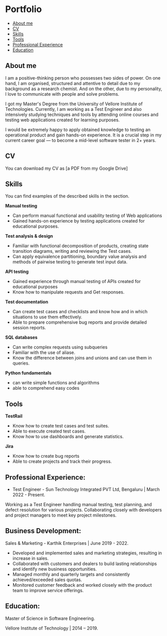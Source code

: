 # Portfolio
- [About me](#about-me)
- [CV](#cv)
- [Skills](#skills)
- [Tools](#tools)
- [Professional Experience](#Professional_Experience)
- [Education](#EDUCATION)

## About me

I am a positive-thinking person who possesses two sides of power. On one hand, I am organised, structured and attentive to detail due to my background as a research chemist. And on the other, due to my personality, I love to communicate with people and solve problems.

I got my Master's Degree from the University of Vellore Institute of Technologies. Currently,  I am working as a Test Engineer and also intensively studying techniques and tools by attending online courses and testing web applications created for learning purposes.

I would be extremely happy to apply obtained knowledge to testing an operational product and gain hands-on experience. It is a crucial step in my current career goal — to become a mid-level software tester in 2+ years.

## CV
You can download my CV as [a PDF from my Google Drive] 

## Skills

You can find examples of the described skills in the section.

__Manual testing__
  * Can perform manual functional and usability testing of Web applications
  * Gained hands-on experience by testing applications created for educational purposes.

__Test analysis & design__
  * Familiar with functional decomposition of products, creating state transition diagrams, writing and reviewing the Test cases.
  * Can apply equivalence partitioning, boundary value analysis and methods of pairwise testing to generate test input data.

__API testing__
  * Gained experience through manual testing of APIs created for educational purposes
  * Know how to manipulate requests and Get responses.

__Test documentation__
  * Can create test cases and checklists and know how and in which situations to use them effectively.
  * Able to prepare comprehensive bug reports and provide detailed session reports.

__SQL databases__
  * Can write complex requests using subqueries
  * Familiar with the use of aliase.
  * Know the difference between joins and unions and can use them in queries.

__Python fundamentals__
  * can write simple functions and algorithms
  * able to comprehend easy codes

## Tools

__TestRail__
  * Know how to create test cases and test suites.
  * Able to execute created test cases.
  * Know how to use dashboards and generate statistics.

__Jira__
  * Know how to create bug reports
  * Able to create projects and track their progress.

##  Professional Experience:

  * Test Engineer - Sun Technology Integrated PVT Ltd, Bengaluru | March 2022 - Present.

Working as a Test Engineer handling manual testing, test planning, and defect resolution for various projects. Collaborating closely with developers and project managers to meet key project milestones.

## Business Development:
   Sales & Marketing - Karthik Enterprises | June 2019 - 2022.

  * Developed and implemented sales and marketing strategies, resulting in increase in sales.
  * Collaborated with customers and dealers to build lasting relationships and identify new business opportunities.
  * Managed monthly and quarterly targets and consistently achieved/exceeded sales quotas.
  * Monitored customer feedback and worked closely with the product team to improve service offerings.

##  Education:

Master of Science in Software Engineering.

Vellore Institute of Technology | 2014 – 2019.






